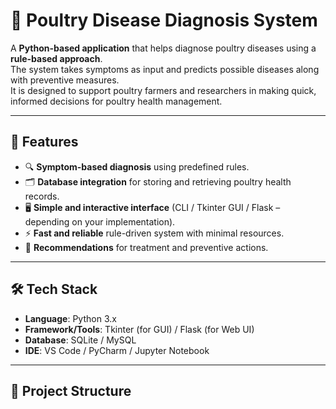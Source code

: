 # 🐔 Poultry Disease Diagnosis System

A **Python-based application** that helps diagnose poultry diseases using a **rule-based approach**.  
The system takes symptoms as input and predicts possible diseases along with preventive measures.  
It is designed to support poultry farmers and researchers in making quick, informed decisions for poultry health management.

---

## 🚀 Features
- 🔍 **Symptom-based diagnosis** using predefined rules.  
- 🗂️ **Database integration** for storing and retrieving poultry health records.  
- 🖥️ **Simple and interactive interface** (CLI / Tkinter GUI / Flask – depending on your implementation).  
- ⚡ **Fast and reliable** rule-driven system with minimal resources.  
- 📑 **Recommendations** for treatment and preventive actions.  

---

## 🛠️ Tech Stack
- **Language**: Python 3.x  
- **Framework/Tools**: Tkinter (for GUI) / Flask (for Web UI)  
- **Database**: SQLite / MySQL  
- **IDE**: VS Code / PyCharm / Jupyter Notebook  

---

## 📂 Project Structure
